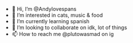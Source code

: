 - 👋 Hi, I’m @Andylovespans
- 👀 I’m interested in cats, music & food
- 🌱 I’m currently learning spanish
- 💞️ I’m looking to collaborate on idk, lot of things
- 📫 How to reach me @plutowasmad on ig

<!---
Andylovespans/Andylovespans is a ✨ special ✨ repository because its `README.md` (this file) appears on your GitHub profile.
You can click the Preview link to take a look at your changes.
--->
